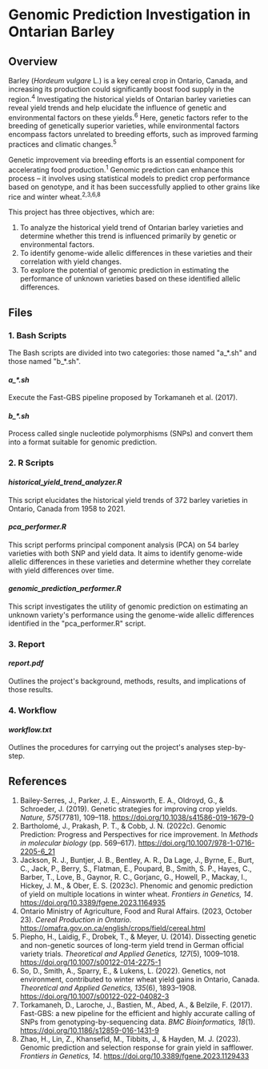 
# Genomic Prediction Investigation in Ontarian Barley

## Overview

Barley (<em>Hordeum vulgare</em> L.) is a key cereal crop in Ontario, Canada, and increasing its production could significantly boost food supply in the region.<sup>4</sup> Investigating the historical yields of Ontarian barley varieties can reveal yield trends and help elucidate the influence of genetic and environmental factors on these yields.<sup>6</sup> Here, genetic factors refer to the breeding of genetically superior varieties, while environmental factors encompass factors unrelated to breeding efforts, such as improved farming practices and climatic changes.<sup>5</sup>

Genetic improvement via breeding efforts is an essential component for accelerating food production.<sup>1</sup> Genomic prediction can enhance this process – it involves using statistical models to predict crop performance based on genotype, and it has been successfully applied to other grains like rice and winter wheat.<sup>2,3,6,8</sup>

This project has three objectives, which are:
1. To analyze the historical yield trend of Ontarian barley varieties and determine whether this trend is influenced primarily by genetic or environmental factors.
2. To identify genome-wide allelic differences in these varieties and their correlation with yield changes.
3. To explore the potential of genomic prediction in estimating the performance of unknown varieties based on these identified allelic differences.

## Files

### 1. Bash Scripts

The Bash scripts are divided into two categories: those named "a_\*.sh" and those named "b_\*.sh".

#### <em>a_\*.sh</em>

Execute the Fast-GBS pipeline proposed by Torkamaneh et al. (2017).

#### <em>b_\*.sh</em>

Process called single nucleotide polymorphisms (SNPs) and convert them into a format suitable for genomic prediction.

### 2. R Scripts

#### <em>historical_yield_trend_analyzer.R</em>

This script elucidates the historical yield trends of 372 barley varieties in Ontario, Canada from 1958 to 2021.

#### <em>pca_performer.R</em>

This script performs principal component analysis (PCA) on 54 barley varieties with both SNP and yield data. It aims to identify genome-wide allelic differences in these varieties and determine whether they correlate with yield differences over time.

#### <em>genomic_prediction_performer.R</em>

This script investigates the utility of genomic prediction on estimating an unknown variety's performance using the genome-wide allelic differences identified in the "pca_performer.R" script.

### 3. Report

#### <em>report.pdf</em>

Outlines the project's background, methods, results, and implications of those results.

### 4. Workflow

#### <em>workflow.txt</em>

Outlines the procedures for carrying out the project's analyses step-by-step.

## References

1. Bailey-Serres, J., Parker, J. E., Ainsworth, E. A., Oldroyd, G., & Schroeder, J. (2019). Genetic strategies for improving crop yields. <em>Nature, 575</em>(7781), 109–118. https://doi.org/10.1038/s41586-019-1679-0
2. Bartholomé, J., Prakash, P. T., & Cobb, J. N. (2022c). Genomic Prediction: Progress and Perspectives for rice improvement. In <em>Methods in molecular biology</em> (pp. 569–617). https://doi.org/10.1007/978-1-0716-2205-6_21
3. Jackson, R. J., Buntjer, J. B., Bentley, A. R., Da Lage, J., Byrne, E., Burt, C., Jack, P., Berry, S., Flatman, E., Poupard, B., Smith, S. P., Hayes, C., Barber, T., Love, B., Gaynor, R. C., Gorjanc, G., Howell, P., Mackay, I., Hickey, J. M., & Ober, E. S. (2023c). Phenomic and genomic prediction of yield on multiple locations in winter wheat. <em>Frontiers in Genetics, 14</em>. https://doi.org/10.3389/fgene.2023.1164935
4. Ontario Ministry of Agriculture, Food and Rural Affairs. (2023, October 23). <em>Cereal Production in Ontario</em>. https://omafra.gov.on.ca/english/crops/field/cereal.html
5. Piepho, H., Laidig, F., Drobek, T., & Meyer, U. (2014). Dissecting genetic and non-genetic sources of long-term yield trend in German official variety trials. <em>Theoretical and Applied Genetics, 127</em>(5), 1009–1018. https://doi.org/10.1007/s00122-014-2275-1
6. So, D., Smith, A., Sparry, E., & Lukens, L. (2022). Genetics, not environment, contributed to winter wheat yield gains in Ontario, Canada. <em>Theoretical and Applied Genetics, 135</em>(6), 1893–1908. https://doi.org/10.1007/s00122-022-04082-3
7. Torkamaneh, D., Laroche, J., Bastien, M., Abed, A., & Belzile, F. (2017). Fast-GBS: a new pipeline for the efficient and highly accurate calling of SNPs from genotyping-by-sequencing data. <em>BMC Bioinformatics, 18</em>(1). https://doi.org/10.1186/s12859-016-1431-9
8. Zhao, H., Lin, Z., Khansefid, M., Tibbits, J., & Hayden, M. J. (2023). Genomic prediction and selection response for grain yield in safflower. <em>Frontiers in Genetics, 14</em>. https://doi.org/10.3389/fgene.2023.1129433